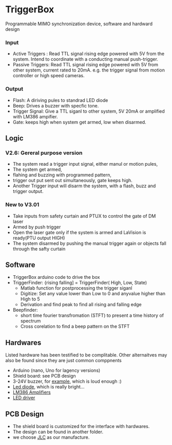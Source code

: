 # TriggerBox
Programmable MIMO synchronization device, software and hardward design 

### Input
- Active Triggers : Read TTL signal rising edge powered with 5V from the system. Intend to coordinate with a conducting manual push-trigger.
- Passive Triggers: Read TTL signal rising edge powered with 5V from other system, current rated to 20mA. e.g. the trigger signal from motion controller or high speed cameras.

### Output
- Flash: A diriving pules to standrad LED diode 
- Beep: Drives a buzzer with specfic tone.
- Trigger Signal: Give a TTL siganl to other system, 5V 20mA or amplified with LM386 ampifier.
- Gate: keeps high when system get armed, low when disarmed.
## Logic
### V2.6: Gereral purpose version
- The system read a trigger input signal, either manul or motion pules,
- The system get armed, 
- flahing and buzzing with programmed pattern, 
- trigger out put sent out simultaneously, gate keeps high.
- Another Trigger input will disarm the system, with a flash, buzz and trigger output.
### New to V3.01
  - Take inputs from safety curtain and PTUX to control the gate of DM laser
  - Armed by push trigger 
  - Open the laser gate only if the system is armed and LaVision is ready(PTU output  HIGH)
  - The system disarmed by pushing the manual trigger again or objects fall through the safty curtain
## Software
- TriggerBox arduino code to drive the box
- TriggerFinder: {rising falling] = TriggerFinder( High, Low, State)
  - Matlab function for postprocessing the trigger siganl
  - Digitize: Set any value lower than Low to 0 and anyvalue higher than High to 5
  - Derivation and find peak to find all rising and falling edge
- Beepfinder:
  - short time fourier transfromation (STFT) to present a time history of spectrum
  - Cross corelation to find a beep pattern on the STFT
## Hardwares
Listed hardware has been testified to be complitable.  Other alternaitves may also be found since they are just common comppnents
- Arduino (nano, Uno for lagency versions)
- Shield board: see PCB design
- 3-24V buzzer, for [example](https://www.amazon.com/QMseller-3-24V-Sound-Electronic-Buzzer/dp/B07XFFP42C/ref=sxin_16_pa_sp_search_thematic_sspa?content-id=amzn1.sym.570e7680-987b-4043-baad-ab61ea81d6c9%3Aamzn1.sym.570e7680-987b-4043-baad-ab61ea81d6c9&crid=1WLGGAO938HNU&cv_ct_cx=buzzer&keywords=buzzer&pd_rd_i=B07XFFP42C&pd_rd_r=f29132bb-8375-4041-954c-5aa37497188b&pd_rd_w=RFXWC&pd_rd_wg=8bFRS&pf_rd_p=570e7680-987b-4043-baad-ab61ea81d6c9&pf_rd_r=MCXN9FYSWM9ABPXXSY7F&qid=1680539976&sbo=RZvfv%2F%2FHxDF%2BO5021pAnSA%3D%3D&sprefix=buzzer%2Caps%2C99&sr=1-2-a73d1c8c-2fd2-4f19-aa41-2df022bcb241-spons&psc=1&spLa=ZW5jcnlwdGVkUXVhbGlmaWVyPUExR0NHSVBLNjJOQzBRJmVuY3J5cHRlZElkPUEwOTQ1NDcwMk1SU1c0NFNESTkxUSZlbmNyeXB0ZWRBZElkPUEwOTYzMDA5MzJRTlQ4OUJUQ1JPMSZ3aWRnZXROYW1lPXNwX3NlYXJjaF90aGVtYXRpYyZhY3Rpb249Y2xpY2tSZWRpcmVjdCZkb05vdExvZ0NsaWNrPXRydWU=), which is loud enough :)
- [Led diode](https://www.sparkfun.com/products/13104), which is really bright...
- [LM386 Amplifiers](https://www.amazon.com/Amplifier-Module-Adjustable-Resistance-Ar-duino/dp/B0956WKJHJ/ref=sr_1_8?hvadid=616931664211&hvdev=c&hvlocphy=9002242&hvnetw=g&hvqmt=e&hvrand=5603527551695194777&hvtargid=kwd-137410832&hydadcr=26610_11715041&keywords=lm386&qid=1680539348&sr=8-8) 
- [LED driver](https://www.sparkfun.com/products/13716)
## PCB Design
- The shield board is customized for the interface with hardwares.
- The design can be found in another folder.
- we choose [JLC](https://jlcpcb.com/?from=VG_PCBA&gclid=Cj0KCQjw8qmhBhClARIsANAtbodja4d4qfanlhSsr53VilFTFaHDHzYB8yUYQeh8ex-eZa1-4ntCvNQaAkl_EALw_wcB) as our manufacture. 
